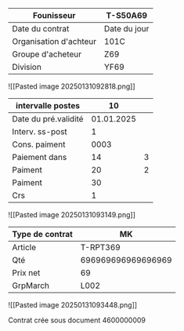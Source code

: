 
| Founisseur             | T-S50A69     |
| ---------------------- | ------------ |
| Date du contrat        | Date du jour |
| Organisation d'achteur | 101C         |
| Groupe d'acheteur      | Z69          |
| Division               | YF69         |

![[Pasted image 20250131092818.png]]

| intervalle postes    | 10         |     |
| -------------------- | ---------- | --- |
| Date du pré.validité | 01.01.2025 |     |
| Interv. ss-post      | 1          |     |
| Cons. paiment        | 0003       |     |
| Paiement dans        | 14         | 3   |
| Paiment              | 20         | 2   |
| Paiment              | 30         |     |
| Crs                  | 1          |     |

![[Pasted image 20250131093149.png]]

| Type de contrat | MK                 |
| --------------- | ------------------ |
| Article         | T-RPT369           |
| Qté             | 696969696969696969 |
| Prix net        | 69                 |
| GrpMarch        | L002               |

![[Pasted image 20250131093448.png]]

Contrat crée sous document 4600000009